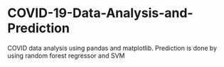 # COVID-19-Data-Analysis-and-Prediction
COVID data analysis using pandas and matplotlib. Prediction is done by using random forest regressor and SVM
